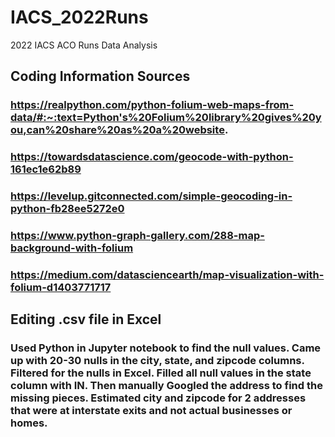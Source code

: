# IACS_2022Runs
2022 IACS ACO Runs Data Analysis

## Coding Information Sources
### https://realpython.com/python-folium-web-maps-from-data/#:~:text=Python's%20Folium%20library%20gives%20you,can%20share%20as%20a%20website.
### https://towardsdatascience.com/geocode-with-python-161ec1e62b89
### https://levelup.gitconnected.com/simple-geocoding-in-python-fb28ee5272e0
### https://www.python-graph-gallery.com/288-map-background-with-folium
### https://medium.com/datasciencearth/map-visualization-with-folium-d1403771717

## Editing .csv file in Excel
### Used Python in Jupyter notebook to find the null values. Came up with 20-30 nulls in the city, state, and zipcode columns. Filtered for the nulls in Excel. Filled all null values in the state column with IN.  Then manually Googled the address to find the missing pieces. Estimated city and zipcode for 2 addresses that were at interstate exits and not actual businesses or homes. 

